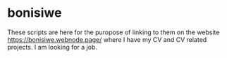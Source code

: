 # bonisiwe

These scripts are here for the puropose of linking to them on the website https://bonisiwe.webnode.page/ where I have my CV and CV related projects. 
I am looking for a job.
